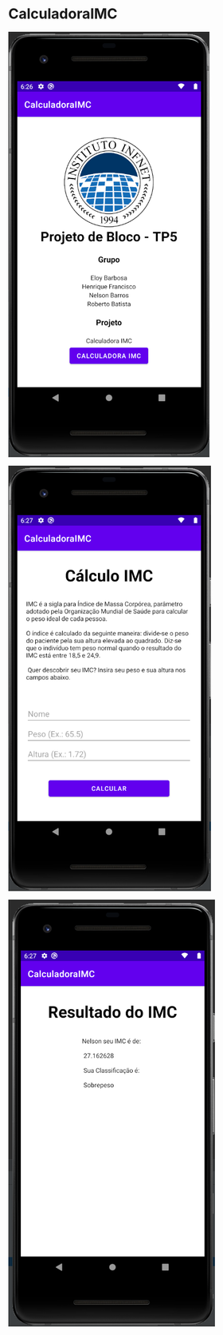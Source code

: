 # CalculadoraIMC

![Tela Principal](Tela1.png)

![Calculo de IMC](Tela2.png)

![Resultado](Tela3.png)

